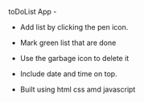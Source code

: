 toDoList App -


-  Add list by clicking the pen icon.

-  Mark green list that are done

-  Use the garbage icon to delete it

-  Include date and time on top.

-  Built using html css amd javascript
